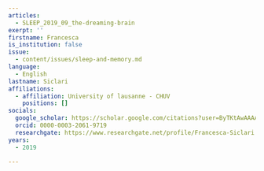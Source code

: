 ```yaml
---
articles:
  - SLEEP_2019_09_the-dreaming-brain
exerpt: ''
firstname: Francesca
is_institution: false
issue:
  - content/issues/sleep-and-memory.md
language:
  - English
lastname: Siclari
affiliations:
  - affiliation: University of lausanne - CHUV
    positions: []
socials:
  google_scholar: https://scholar.google.com/citations?user=ByTKtAwAAAAJ&hl=en
  orcid: 0000-0003-2061-9719
  researchgate: https://www.researchgate.net/profile/Francesca-Siclari
years:
  - 2019

---
```

